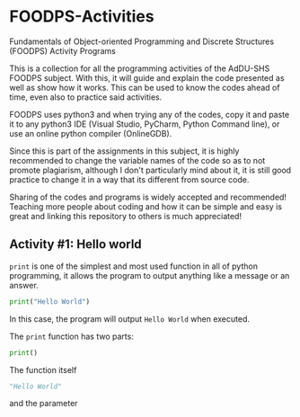 # FOODPS-Activities
Fundamentals of Object-oriented Programming and Discrete Structures (FOODPS) Activity Programs

This is a collection for all the programming activities of the AdDU-SHS FOODPS subject. With this, it will guide and explain the code presented as well as show how it works. This can be used to know the codes ahead of time, even also to practice said activities. 


FOODPS uses python3 and when trying any of the codes, copy it and paste it to any python3 IDE (Visual Studio, PyCharm, Python Command line), or use an online python compiler (OnlineGDB).


Since this is part of the assignments in this subject, it is highly recommended to change the variable names of the code so as to not promote plagiarism, although I don't particularly mind about it, it is still good practice to change it in a way that its different from source code.


Sharing of the codes and programs is widely accepted and recommended! Teaching more people about coding and how it can be simple and easy is great and linking this repository to others is much appreciated!




## Activity #1: Hello world

`print` is one of the simplest and most used function in all of python programming, it allows the program to output anything like a message or an answer.

```python
print("Hello World")
```
In this case, the program will output `Hello World` when executed.

The `print` function has two parts:
```python
print()
```
The function itself
```python
"Hello World"
```
and the parameter






